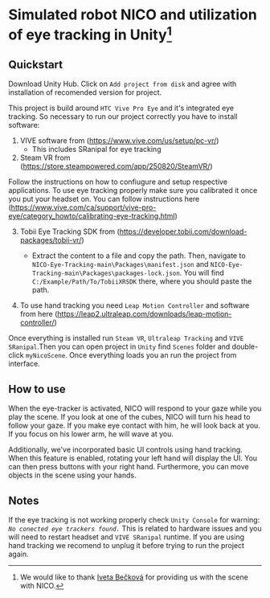 # Simulated robot NICO and utilization of eye tracking in Unity[^1]

## Quickstart

Download Unity Hub. Click on `Add project from disk` and agree with installation of recomended version for project.

This project is build around `HTC Vive Pro Eye` and it's integrated eye tracking. So necessary to run our project correctly you have to install software:
1. VIVE software from (https://www.vive.com/us/setup/pc-vr/)
    - This includes SRanipal for eye tracking
2. Steam VR from (https://store.steampowered.com/app/250820/SteamVR/)

Follow the instructions on how to confiugure and setup respective applications.
To use eye tracking properly make sure you calibrated it once you put your headset on. You can follow instructions here (https://www.vive.com/ca/support/vive-pro-eye/category_howto/calibrating-eye-tracking.html)

3. Tobii Eye Tracking SDK from (https://developer.tobii.com/download-packages/tobii-vr/)
    - Extract the content to a file and copy the path. Then, navigate to `NICO-Eye-Tracking-main\Packages\manifest.json` and `NICO-Eye-Tracking-main\Packages\packages-lock.json`. You will find `C:/Example/Path/To/TobiiXRSDK` there, where you should paste the path.

4. To use hand tracking you need `Leap Motion Controller` and software from here (https://leap2.ultraleap.com/downloads/leap-motion-controller/)

Once everything is installed run `Steam VR`, `Ultraleap Tracking` and `VIVE SRanipal`.Then you can open project in `Unity` find `Scenes` folder and double-click `myNicoScene`. Once everything loads you an run the project from interface.

## How to use
When the eye-tracker is activated, NICO will respond to your gaze while you play the scene. If you look at one of the cubes, NICO will turn his head to follow your gaze. If you make eye contact with him, he will look back at you. If you focus on his lower arm, he will wave at you.

Additionally, we've incorporated basic UI controls using hand tracking. When this feature is enabled, rotating your left hand will display the UI. You can then press buttons with your right hand. Furthermore, you can move objects in the scene using your hands.


## Notes
If the eye tracking is not working properly check `Unity Console` for warning: _`No conected eye trackers found.`_ This is related to hardware issues and you will need to restart headset and `VIVE SRanipal` runtime. If you are using hand tracking we recomend to unplug it before trying to run the project again.




[^1]: We would like to thank [Iveta Bečková](https://github.com/iveta331/NICO.git) for providing us with the scene with NICO.

